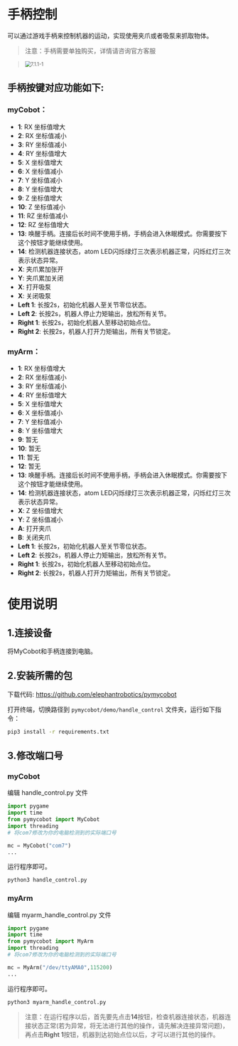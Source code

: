 # 手柄控制

可以通过游戏手柄来控制机器的运动，实现使用夹爪或者吸泵来抓取物体。

> 注意：手柄需要单独购买，详情请咨询官方客服

> <img src="../resourse/7-ApplicationBasePython/7.8.1.jpg" alt="7.1.1-1" style="zoom: 80%;" />


## 手柄按键对应功能如下:
### myCobot：

- **1**: RX 坐标值增大
- **2**: RX 坐标值减小
- **3**: RY 坐标值减小
- **4**: RY 坐标值增大
- **5**: X 坐标值增大
- **6**: X 坐标值减小
- **7**: Y 坐标值减小
- **8**: Y 坐标值增大
- **9**: Z 坐标值增大
- **10**: Z 坐标值减小
- **11**: RZ 坐标值减小
- **12**: RZ 坐标值增大
- **13**: 唤醒手柄。连接后长时间不使用手柄，手柄会进入休眠模式。你需要按下这个按钮才能继续使用。
- **14**: 检测机器连接状态，atom LED闪烁绿灯三次表示机器正常，闪烁红灯三次表示状态异常。
- **X**: 夹爪累加张开
- **Y**: 夹爪累加关闭
- **X**: 打开吸泵
- **X**: 关闭吸泵
- **Left 1**: 长按2s，初始化机器人至关节零位状态。
- **Left 2**: 长按2s，机器人停止力矩输出，放松所有关节。
- **Right 1**: 长按2s，初始化机器人至移动初始点位。
- **Right 2**: 长按2s，机器人打开力矩输出，所有关节锁定。


### myArm：
- **1**: RX 坐标值增大
- **2**: RX 坐标值减小
- **3**: RY 坐标值减小
- **4**: RY 坐标值增大
- **5**: X 坐标值增大
- **6**: X 坐标值减小
- **7**: Y 坐标值减小
- **8**: Y 坐标值增大
- **9**: 暂无
- **10**: 暂无
- **11**: 暂无
- **12**: 暂无
- **13**: 唤醒手柄。连接后长时间不使用手柄，手柄会进入休眠模式。你需要按下这个按钮才能继续使用。
- **14**: 检测机器连接状态，atom LED闪烁绿灯三次表示机器正常，闪烁红灯三次表示状态异常。
- **X**: Z 坐标值增大
- **Y**: Z 坐标值减小
- **A**: 打开夹爪
- **B**: 关闭夹爪
- **Left 1**: 长按2s，初始化机器人至关节零位状态。
- **Left 2**: 长按2s，机器人停止力矩输出，放松所有关节。
- **Right 1**: 长按2s，初始化机器人至移动初始点位。
- **Right 2**: 长按2s，机器人打开力矩输出，所有关节锁定。


# 使用说明

## 1.连接设备

将MyCobot和手柄连接到电脑。

## 2.安装所需的包

下载代码: https://github.com/elephantrobotics/pymycobot

打开终端，切换路径到 `pymycobot/demo/handle_control` 文件夹，运行如下指令：

```bash
pip3 install -r requirements.txt
```

## 3.修改端口号

### myCobot

编辑 handle_control.py 文件

```python
import pygame
import time
from pymycobot import MyCobot
import threading
# 将com7修改为你的电脑检测到的实际端口号

mc = MyCobot("com7")
...
```
运行程序即可。

```bash
python3 handle_control.py
```

### myArm
编辑 myarm_handle_control.py 文件

```python
import pygame
import time
from pymycobot import MyArm
import threading
# 将com7修改为你的电脑检测到的实际端口号

mc = MyArm("/dev/ttyAMA0",115200)
...
```

运行程序即可。

```bash
python3 myarm_handle_control.py
```

> 注意：在运行程序以后，首先要先点击**14**按钮，检查机器连接状态，机器连接状态正常(若为异常，将无法进行其他的操作，请先解决连接异常问题)，再点击**Right 1**按钮，机器到达初始点位以后，才可以进行其他的操作。


